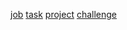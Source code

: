 [job](http://dict.youdao.com/w/eng/job/#keyfrom=dict2.index) [task](http://dict.youdao.com/w/eng/task/#keyfrom=dict2.index) [project](http://dict.youdao.com/w/eng/project/#keyfrom=dict2.index) [challenge](http://dict.youdao.com/w/eng/challenge/#keyfrom=dict2.index)